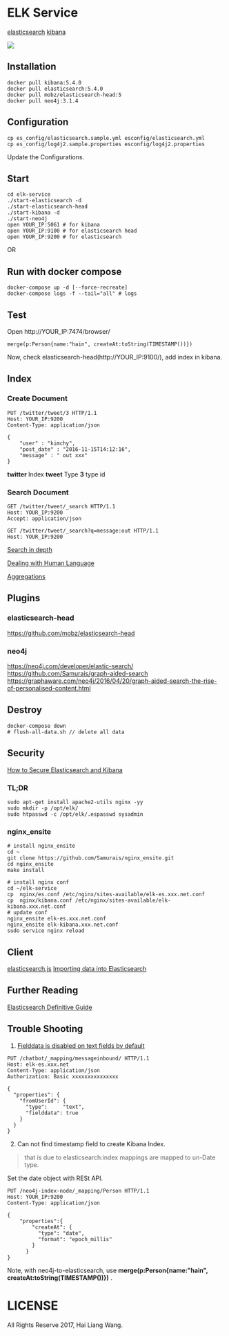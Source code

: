 # ELK Service
[elasticsearch](https://hub.docker.com/_/elasticsearch/)
[kibana](https://hub.docker.com/_/kibana/)

![](https://camo.githubusercontent.com/ae91a5698ad80d3fe8e0eb5a4c6ee7170e088a7d/687474703a2f2f37786b6571692e636f6d312e7a302e676c622e636c6f7564646e2e636f6d2f61692f53637265656e25323053686f74253230323031372d30342d30342532306174253230382e32302e3437253230504d2e706e67)

## Installation
```
docker pull kibana:5.4.0
docker pull elasticsearch:5.4.0
docker pull mobz/elasticsearch-head:5
docker pull neo4j:3.1.4
```

## Configuration
```
cp es_config/elasticsearch.sample.yml esconfig/elasticsearch.yml
cp es_config/log4j2.sample.properties esconfig/log4j2.properties
```

Update the Configurations.

## Start
```
cd elk-service
./start-elasticsearch -d
./start-elasticsearch-head
./start-kibana -d
./start-neo4j
open YOUR_IP:5061 # for kibana
open YOUR_IP:9100 # for elasticsearch head
open YOUR_IP:9200 # for elasticsearch
```

OR 

## Run with docker compose
```
docker-compose up -d [--force-recreate]
docker-compose logs -f --tail="all" # logs
```

## Test
Open http://YOUR_IP:7474/browser/
```
merge(p:Person{name:"hain", createAt:toString(TIMESTAMP())})
```

Now, check elasticsearch-head(http://YOUR_IP:9100/), add index in kibana.

## Index
### Create Document
```
PUT /twitter/tweet/3 HTTP/1.1
Host: YOUR_IP:9200
Content-Type: application/json

{
    "user" : "kimchy",
    "post_date" : "2016-11-15T14:12:16",
    "message" : " out xxx"
}
```

**twitter** Index
**tweet** Type
**3** type id


### Search Document

```
GET /twitter/tweet/_search HTTP/1.1
Host: YOUR_IP:9200
Accept: application/json
```

```
GET /twitter/tweet/_search?q=message:out HTTP/1.1
Host: YOUR_IP:9200
```

[Search in depth](https://www.elastic.co/guide/en/elasticsearch/guide/current/search-in-depth.html)

[Dealing with Human Language](https://www.elastic.co/guide/en/elasticsearch/guide/current/languages.html#languages)

[Aggregations](https://www.elastic.co/guide/en/elasticsearch/guide/current/aggregations.html)

## Plugins
### elasticsearch-head
https://github.com/mobz/elasticsearch-head

### neo4j
https://neo4j.com/developer/elastic-search/
https://github.com/Samurais/graph-aided-search
https://graphaware.com/neo4j/2016/04/20/graph-aided-search-the-rise-of-personalised-content.html

## Destroy
```
docker-compose down
# flush-all-data.sh // delete all data
```

## Security
[How to Secure Elasticsearch and Kibana](https://www.mapr.com/blog/how-secure-elasticsearch-and-kibana)

### TL;DR
```
sudo apt-get install apache2-utils nginx -yy
sudo mkdir -p /opt/elk/
sudo htpasswd -c /opt/elk/.espasswd sysadmin
```

### nginx_ensite

```
# install nginx_ensite
cd ~
git clone https://github.com/Samurais/nginx_ensite.git
cd nginx_ensite
make install

# install nginx conf
cd ~/elk-service
cp  nginx/es.conf /etc/nginx/sites-available/elk-es.xxx.net.conf
cp  nginx/kibana.conf /etc/nginx/sites-available/elk-kibana.xxx.net.conf
# update conf
nginx_ensite elk-es.xxx.net.conf
nginx_ensite elk-kibana.xxx.net.conf
sudo service nginx reload
```


## Client
[elasticsearch.js](https://www.elastic.co/guide/en/elasticsearch/client/javascript-api/current/index.html)
[Importing data into Elasticsearch](https://gist.github.com/Samurais/0da7bcbe0cc5830b118b411596f2c171)

## Further Reading
[Elasticsearch Definitive Guide](./elasticsearch-definitive-guide-en.pdf)

## Trouble Shooting

1. [Fielddata is disabled on text fields by default](https://www.elastic.co/guide/en/elasticsearch/reference/5.0/fielddata.html)
```
PUT /chatbot/_mapping/messageinbound/ HTTP/1.1
Host: elk-es.xxx.net
Content-Type: application/json
Authorization: Basic xxxxxxxxxxxxxxx

{
  "properties": {
    "fromUserId": { 
      "type":     "text",
      "fielddata": true
    }
  }
}
```

2. Can not find timestamp field to create Kibana Index.

> that is due to elasticsearch:index mappings are mapped to un-Date type.

Set the date object with RESt API.
```
PUT /neo4j-index-node/_mapping/Person HTTP/1.1
Host: YOUR_IP:9200
Content-Type: application/json

{
	"properties":{
        "createAt": {
          "type": "date",
          "format": "epoch_millis"
        }
      }
}
```

Note, with neo4j-to-elasticsearch, use **merge(p:Person{name:"hain", createAt:toString(TIMESTAMP())})** .


# LICENSE
All Rights Reserve 2017, Hai Liang Wang.

